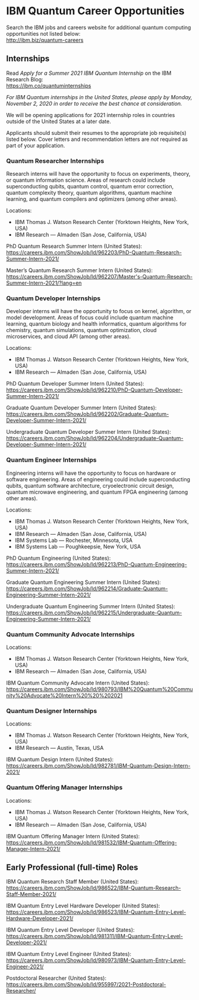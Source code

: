 # IBM Quantum Career Opportunities

Search the IBM jobs and careers website for additional quantum computing opportunities not listed below:  
http://ibm.biz/quantum-careers

## Internships

Read *Apply for a Summer 2021 IBM Quantum Internship* on the IBM Research Blog:  
https://ibm.co/quantuminternships

_For IBM Quantum internships in the United States, please apply by Monday, November 2, 2020 in order to receive the best chance at consideration._

We will be opening applications for 2021 internship roles in countries outside of the United States at a later date.

Applicants should submit their resumes to the appropriate job requisite(s) listed below. Cover letters and recommendation letters are _not_ required as part of your application.

### Quantum Researcher Internships

Research interns will have the opportunity to focus on experiments, theory, or quantum information science. Areas of research could include superconducting qubits, quantum control, quantum error correction, quantum complexity theory, quantum algorithms, quantum machine learning, and quantum compilers and optimizers (among other areas).

Locations:

- IBM Thomas J. Watson Research Center (Yorktown Heights, New York, USA)
- IBM Research — Almaden (San Jose, California, USA)

PhD Quantum Research Summer Intern (United States):  
https://careers.ibm.com/ShowJob/Id/962203/PhD-Quantum-Research-Summer-Intern-2021/

Master’s Quantum Research Summer Intern (United States):  
https://careers.ibm.com/ShowJob/Id/962207/Master's-Quantum-Research-Summer-Intern-2021/?lang=en

### Quantum Developer Internships

Developer interns will have the opportunity to focus on kernel, algorithm, or model development. Areas of focus could include quantum machine learning, quantum biology and health informatics, quantum algorithms for chemistry, quantum simulations, quantum optimization, cloud microservices, and cloud API (among other areas).

Locations:

- IBM Thomas J. Watson Research Center (Yorktown Heights, New York, USA)
- IBM Research — Almaden (San Jose, California, USA)

PhD Quantum Developer Summer Intern (United States):  
https://careers.ibm.com/ShowJob/Id/962210/PhD-Quantum-Developer-Summer-Intern-2021/

Graduate Quantum Developer Summer Intern (United States):  
https://careers.ibm.com/ShowJob/Id/962202/Graduate-Quantum-Developer-Summer-Intern-2021/

Undergraduate Quantum Developer Summer Intern (United States):  
https://careers.ibm.com/ShowJob/Id/962204/Undergraduate-Quantum-Developer-Summer-Intern-2021/

### Quantum Engineer Internships

Engineering interns will have the opportunity to focus on hardware or software engineering. Areas of engineering could include superconducting qubits, quantum software architecture, cryoelectronic circuit design, quantum microwave engineering, and quantum FPGA engineering (among other areas).

Locations:

- IBM Thomas J. Watson Research Center (Yorktown Heights, New York, USA)
- IBM Research — Almaden (San Jose, California, USA)
- IBM Systems Lab — Rochester, Minnesota, USA
- IBM Systems Lab — Poughkeepsie, New York, USA

PhD Quantum Engineering (United States):  
https://careers.ibm.com/ShowJob/Id/962213/PhD-Quantum-Engineering-Summer-Intern-2021/

Graduate Quantum Engineering Summer Intern (United States):  
https://careers.ibm.com/ShowJob/Id/962214/Graduate-Quantum-Engineering-Summer-Intern-2021/

Undergraduate Quantum Engineering Summer Intern (United States):  
https://careers.ibm.com/ShowJob/Id/962215/Undergraduate-Quantum-Engineering-Summer-Intern-2021/

### Quantum Community Advocate Internships

Locations:

- IBM Thomas J. Watson Research Center (Yorktown Heights, New York, USA)
- IBM Research — Almaden (San Jose, California, USA)

IBM Quantum Community Advocate Intern (United States):  
https://careers.ibm.com/ShowJob/Id/980793/IBM%20Quantum%20Community%20Advocate%20Intern%20%20%202021

### Quantum Designer Internships

Locations:

- IBM Thomas J. Watson Research Center (Yorktown Heights, New York, USA)
- IBM Research — Austin, Texas, USA

IBM Quantum Design Intern (United States):  
https://careers.ibm.com/ShowJob/Id/982781/IBM-Quantum-Design-Intern-2021/

### Quantum Offering Manager Internships

Locations:

- IBM Thomas J. Watson Research Center (Yorktown Heights, New York, USA)
- IBM Research — Almaden (San Jose, California, USA)

IBM Quantum Offering Manager Intern (United States):  
https://careers.ibm.com/ShowJob/Id/981532/IBM-Quantum-Offering-Manager-Intern-2021/

## Early Professional (full-time) Roles

IBM Quantum Research Staff Member (United States):  
https://careers.ibm.com/ShowJob/Id/986522/IBM-Quantum-Research-Staff-Member-2021/

IBM Quantum Entry Level Hardware Developer (United States):  
https://careers.ibm.com/ShowJob/Id/986523/IBM-Quantum-Entry-Level-Hardware-Developer-2021/

IBM Quantum Entry Level Developer (United States):  
https://careers.ibm.com/ShowJob/Id/981311/IBM-Quantum-Entry-Level-Developer-2021/

IBM Quantum Entry Level Engineer (United States):  
https://careers.ibm.com/ShowJob/Id/980973/IBM-Quantum-Entry-Level-Engineer-2021/

Postdoctoral Researcher (United States):  
https://careers.ibm.com/ShowJob/Id/955997/2021-Postdoctoral-Researcher/
